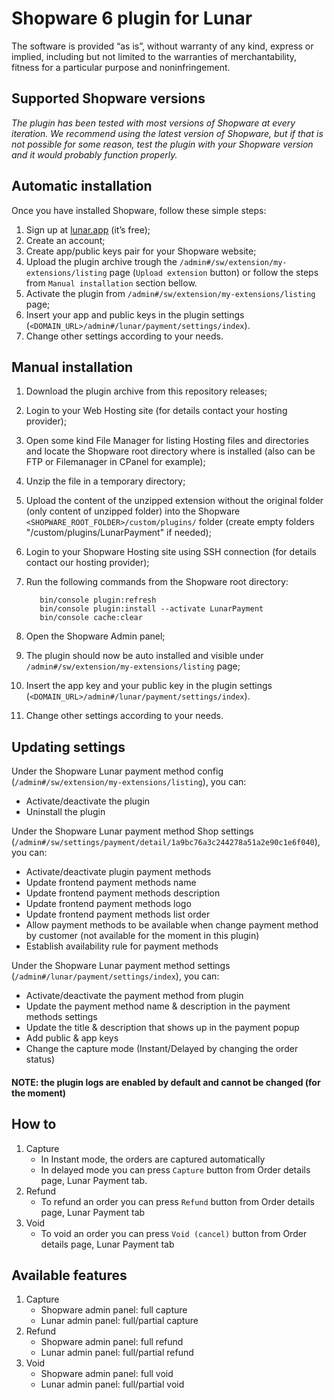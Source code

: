 # Shopware 6 plugin for Lunar

The software is provided “as is”, without warranty of any kind, express or implied, including but not limited to the warranties of merchantability, fitness for a particular purpose and noninfringement.

## Supported Shopware versions

*The plugin has been tested with most versions of Shopware at every iteration. We recommend using the latest version of Shopware, but if that is not possible for some reason, test the plugin with your Shopware version and it would probably function properly.*


## Automatic installation

Once you have installed Shopware, follow these simple steps:
  1. Sign up at [lunar.app](https://www.lunar.app) (it’s free);
  1. Create an account;
  1. Create app/public keys pair for your Shopware website;
  1. Upload the plugin archive trough the `/admin#/sw/extension/my-extensions/listing` page (`Upload extension` button) or follow the steps from `Manual installation` section bellow.
  1. Activate the plugin from `/admin#/sw/extension/my-extensions/listing` page;
  1. Insert your app and public keys in the plugin settings (`<DOMAIN_URL>/admin#/lunar/payment/settings/index`).
  1. Change other settings according to your needs.


## Manual installation

  1. Download the plugin archive from this repository releases;
  1. Login to your Web Hosting site (for details contact your hosting provider);
  1. Open some kind File Manager for listing Hosting files and directories and locate the Shopware root directory where is installed (also can be FTP or Filemanager in CPanel for example);
  1. Unzip the file in a temporary directory;
  1. Upload the content of the unzipped extension without the original folder (only content of unzipped folder) into the Shopware `<SHOPWARE_ROOT_FOLDER>/custom/plugins/` folder (create empty folders "/custom/plugins/LunarPayment" if needed);
  1. Login to your Shopware Hosting site using SSH connection (for details contact our hosting provider);
  1. Run the following commands from the Shopware root directory:

            bin/console plugin:refresh
            bin/console plugin:install --activate LunarPayment
            bin/console cache:clear

  1. Open the Shopware Admin panel;
  1. The plugin should now be auto installed and visible under `/admin#/sw/extension/my-extensions/listing` page;
  1. Insert the app key and your public key in the plugin settings (`<DOMAIN_URL>/admin#/lunar/payment/settings/index`).
  1. Change other settings according to your needs.


## Updating settings

Under the Shopware Lunar payment method config (`/admin#/sw/extension/my-extensions/listing`), you can:
  * Activate/deactivate the plugin
  * Uninstall the plugin

Under the Shopware Lunar payment method Shop settings (`/admin#/sw/settings/payment/detail/1a9bc76a3c244278a51a2e90c1e6f040`), you can:
  * Activate/deactivate plugin payment methods
  * Update frontend payment methods name
  * Update frontend payment methods description
  * Update frontend payment methods logo
  * Update frontend payment methods list order
  * Allow payment methods to be available when change payment method by customer (not available for the moment in this plugin)
  * Establish availability rule for payment methods

Under the Shopware Lunar payment method settings (`/admin#/lunar/payment/settings/index`), you can:
  * Activate/deactivate the payment method from plugin
  * Update the payment method name & description in the payment methods settings
  * Update the title & description that shows up in the payment popup
  * Add public & app keys
  * Change the capture mode (Instant/Delayed by changing the order status)

#### NOTE: the plugin logs are enabled by default and cannot be changed (for the moment)

 ## How to

  1. Capture
      * In Instant mode, the orders are captured automatically
      * In delayed mode you can press `Capture` button from Order details page, Lunar Payment tab.
  2. Refund
      * To refund an order you can press `Refund` button from Order details page, Lunar Payment tab
  3. Void
      * To void an order you can press `Void (cancel)` button from Order details page, Lunar Payment tab

  ## Available features

  1. Capture
      * Shopware admin panel: full capture
      * Lunar admin panel: full/partial capture
  2. Refund
      * Shopware admin panel: full refund
      * Lunar admin panel: full/partial refund
  3. Void
      * Shopware admin panel: full void
      * Lunar admin panel: full/partial void
